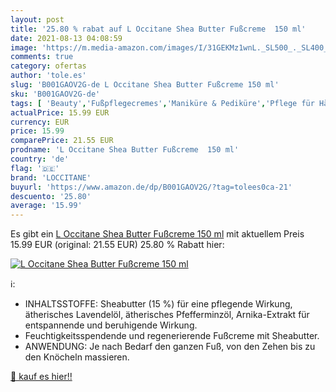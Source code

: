```yaml
---
layout: post
title: '25.80 % rabat auf L Occitane Shea Butter Fußcreme  150 ml'
date: 2021-08-13 04:08:59
image: 'https://m.media-amazon.com/images/I/31GEKMz1wnL._SL500_._SL400_.jpg'
comments: true
category: ofertas
author: 'tole.es'
slug: 'B001GAOV2G-de L Occitane Shea Butter Fußcreme 150 ml'
sku: 'B001GAOV2G-de'
tags: [ 'Beauty','Fußpflegecremes','Maniküre & Pediküre','Pflege für Hände & Füße','loccitane', ]
actualPrice: 15.99 EUR
currency: EUR
price: 15.99
comparePrice: 21.55 EUR
prodname: 'L Occitane Shea Butter Fußcreme  150 ml'
country: 'de'
flag: '🇩🇪'
brand: 'LOCCITANE'
buyurl: 'https://www.amazon.de/dp/B001GAOV2G/?tag=tolees0ca-21'
descuento: '25.80'
average: '15.99'
---
```


Es gibt ein [L Occitane Shea Butter Fußcreme  150 ml](https://www.amazon.de/dp/B001GAOV2G/?tag=tolees0ca-21) mit aktuellem Preis 15.99 EUR (original: 21.55 EUR) 25.80 % Rabatt hier:

[![L Occitane Shea Butter Fußcreme  150 ml](https://m.media-amazon.com/images/I/31GEKMz1wnL._SL500_._SL400_.jpg)](https://www.amazon.de/dp/B001GAOV2G/?tag=tolees0ca-21)

ℹ️:

- INHALTSSTOFFE: Sheabutter (15 %) für eine pflegende Wirkung, ätherisches Lavendelöl, ätherisches Pfefferminzöl, Arnika-Extrakt für entspannende und beruhigende Wirkung.
- Feuchtigkeitsspendende und regenerierende Fußcreme mit Sheabutter.
- ANWENDUNG: Je nach Bedarf den ganzen Fuß, von den Zehen bis zu den Knöcheln massieren.

[🛒 kauf es hier!!](https://www.amazon.de/dp/B001GAOV2G/?tag=tolees0ca-21)
